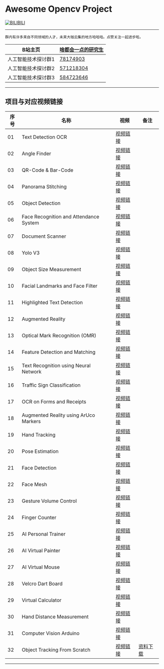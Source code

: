 Awesome Opencv Project
===========================

[![BILIBILI](https://github.com/Fafa-DL/Opencv-project/blob/main/26%20AI%20Virtual%20Painter/Mine.png)](https://space.bilibili.com/46880349)

****

```
群内有许多来自不同领域的人才，未来大咖云集的地方哈哈哈。点赞关注一起进步啦。
```
	
|B站主页|[啥都会一点的研究生](https://space.bilibili.com/46880349)|
|---|---|
|人工智能技术探讨群1|[78174903](https://jq.qq.com/?_wv=1027&k=lY5KVICA)|
|人工智能技术探讨群2|[571218304](https://jq.qq.com/?_wv=1027&k=ZCDCT3xV)|
|人工智能技术探讨群3|[584723646](https://jq.qq.com/?_wv=1027&k=bakez5Yz)|

****


## 项目与对应视频链接

|序号|名称|视频|备注|
|---|---|---|---|
|01|Text Detection OCR|[视频链接](https://www.bilibili.com/video/BV18B4y1c7r4)| |
|02|Angle Finder|[视频链接](https://www.bilibili.com/video/BV18B4y1c7r4?p=2)| |
|03|QR-Code & Bar-Code|[视频链接](https://www.bilibili.com/video/BV18B4y1c7r4?p=5)| |
|04|Panorama Stitching|[视频链接](https://www.bilibili.com/video/BV18B4y1c7r4?p=6)| |
|05|Object Detection|[视频链接](https://www.bilibili.com/video/BV18B4y1c7r4?p=7)| |
|06|Face Recognition and Attendance System|[视频链接](https://www.bilibili.com/video/BV18B4y1c7r4?p=9)| |
|07|Document Scanner|[视频链接](https://www.bilibili.com/video/BV18B4y1c7r4?p=10)| |
|08|Yolo V3|[视频链接](https://www.bilibili.com/video/BV18B4y1c7r4?p=11)| |
|09|Object Size Measurement|[视频链接](https://www.bilibili.com/video/BV18B4y1c7r4?p=15)| |
|10|Facial Landmarks and Face Filter|[视频链接](https://www.bilibili.com/video/BV18B4y1c7r4?p=16)| |
|11|Highlighted Text Detection|[视频链接](https://www.bilibili.com/video/BV18B4y1c7r4?p=17)| |
|12|Augmented Reality|[视频链接](https://www.bilibili.com/video/BV18B4y1c7r4?p=18)| |
|13|Optical Mark Recognition (OMR)|[视频链接](https://www.bilibili.com/video/BV18B4y1c7r4?p=21)| |
|14|Feature Detection and Matching|[视频链接](https://www.bilibili.com/video/BV18B4y1c7r4?p=22)| |
|15|Text Recognition using Neural Network|[视频链接](https://www.bilibili.com/video/BV18B4y1c7r4?p=23)| |
|16|Traffic Sign Classification|[视频链接](https://www.bilibili.com/video/BV18B4y1c7r4?p=24)| |
|17|OCR on Forms and Receipts|[视频链接](https://www.bilibili.com/video/BV18B4y1c7r4?p=25)| |
|18|Augmented Reality using ArUco Markers|[视频链接](https://www.bilibili.com/video/BV18B4y1c7r4?p=27)| |
|19|Hand Tracking|[视频链接](https://www.bilibili.com/video/BV1qh411Y7ty?p=2)| |
|20|Pose Estimation|[视频链接](https://www.bilibili.com/video/BV1qh411Y7ty?p=3)| |
|21|Face Detection|[视频链接](https://www.bilibili.com/video/BV1qh411Y7ty?p=4)| |
|22|Face Mesh|[视频链接](https://www.bilibili.com/video/BV1qh411Y7ty?p=5)| |
|23|Gesture Volume Control|[视频链接](https://www.bilibili.com/video/BV1qh411Y7ty?p=6)| |
|24|Finger Counter|[视频链接](https://www.bilibili.com/video/BV1qh411Y7ty?p=7)| |
|25|AI Personal Trainer|[视频链接](https://www.bilibili.com/video/BV1qh411Y7ty?p=8)| |
|26|AI Virtual Painter|[视频链接](https://www.bilibili.com/video/BV1qh411Y7ty?p=9)| |
|27|AI Virtual Mouse|[视频链接](https://www.bilibili.com/video/BV1qh411Y7ty?p=10)| |
|28|Velcro Dart Board|[视频链接](https://www.bilibili.com/video/BV17r4y1y7em/)| |
|29|Virtual Calculator|[视频链接](https://www.bilibili.com/video/BV1rL4y1H7Vh/)| |
|30|Hand Distance Measurement|[视频链接](https://www.bilibili.com/video/BV1Di4y1d7M5/)| |
|31|Computer Vision Arduino|[视频链接](https://www.bilibili.com/video/BV1qL411j74K/)| |
|32|Object Tracking From Scratch|[视频链接](https://www.bilibili.com/video/BV1kL4y1J74g)|[资料下载](https://pysource.com/wp-content/uploads/2021/10/Object-tracking-from-scratch-source_code.zip)|
--------------------
